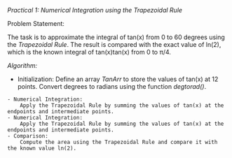 *Practical 1: Numerical Integration using the Trapezoidal Rule*

Problem Statement:

The task is to approximate the integral of tan⁡(x) from 0 to 60 degrees using the *Trapezoidal Rule*. The result is compared with the exact value of ln⁡(2), which is the known integral of tan⁡(x)tan(x) from 0 to π/4​.

*Algorithm:*

   - Initialization:
        Define an array *TanArr* to store the values of tan⁡(x) at 12 points.
        Convert degrees to radians using the function *degtorad()*.
    
    - Numerical Integration:
        Apply the Trapezoidal Rule by summing the values of tan⁡(x) at the endpoints and intermediate points.
    - Numerical Integration:
        Apply the Trapezoidal Rule by summing the values of tan⁡(x) at the endpoints and intermediate points.    
    - Comparison:
        Compute the area using the Trapezoidal Rule and compare it with the known value ln⁡(2).